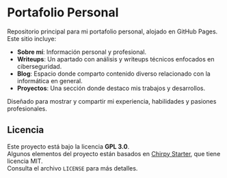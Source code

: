 # Portafolio Personal

Repositorio principal para mi portafolio personal, alojado en GitHub Pages.  
Este sitio incluye:

- **Sobre mí**: Información personal y profesional.
- **Writeups**: Un apartado con análisis y writeups técnicos enfocados en ciberseguridad.
- **Blog**: Espacio donde comparto contenido diverso relacionado con la informática en general.
- **Proyectos**: Una sección donde destaco mis trabajos y desarrollos.

Diseñado para mostrar y compartir mi experiencia, habilidades y pasiones profesionales.

## Licencia
Este proyecto está bajo la licencia **GPL 3.0**.  
Algunos elementos del proyecto están basados en [Chirpy Starter](https://github.com/cotes2020/jekyll-theme-chirpy), que tiene licencia MIT.  
Consulta el archivo `LICENSE` para más detalles.

